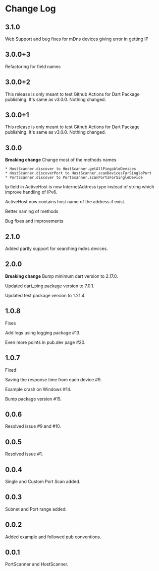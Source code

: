 # Change Log

## 3.1.0

Web Support and bug fixes for mDns devices giving error in getting IP

## 3.0.0+3

Refactoring for field names

## 3.0.0+2

This release is only meant to test Github Actions for Dart Package publishing. It's same as v3.0.0. Nothing changed.

## 3.0.0+1

This release is only meant to test Github Actions for Dart Package publishing. It's same as v3.0.0. Nothing changed.

## 3.0.0

**Breaking change** Change most of the methods names

    * HostScanner.discover to HostScanner.getAllPingableDevices
    * HostScanner.discoverPort to HostScanner.scanDevicesForSinglePort
    * PortScanner.discover to PortScanner.scanPortsForSingleDevice

Ip field in ActiveHost is now InternetAddress type instead of string which improve handling of IPv6.

ActiveHost now contains host name of the address if exist.

Better naming of methods

Bug fixes and improvements

## 2.1.0

Added partly support for searching mdns devices.

## 2.0.0

**Breaking change** Bump minimum dart version to 2.17.0.

Updated dart_ping package version to 7.0.1.

Updated test package version to 1.21.4.

## 1.0.8

Fixes

Add logs using logging package #13.

Even more points in pub.dev page #20.

## 1.0.7

Fixed

Saving the response time from each device #9.

Example crash on Windows #14.

Bump package version #15.

## 0.0.6

Resolved issue #9 and #10.

## 0.0.5

Resolved issue #1.

## 0.0.4

Single and Custom Port Scan added.

## 0.0.3

Subnet and Port range added.

## 0.0.2

Added example and followed pub conventions.

## 0.0.1

PortScanner and HostScanner.
